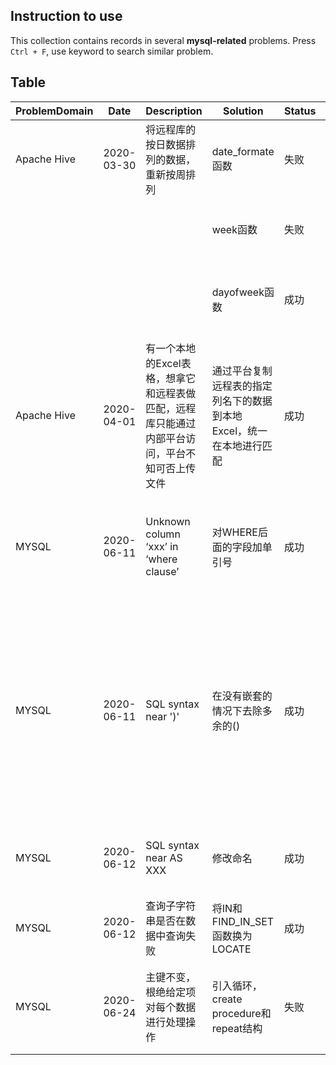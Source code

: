 ## Instruction to use

This collection contains records in several **mysql-related** problems. Press `Ctrl + F`, use keyword to search similar problem.

## Table

ProblemDomain | Date | Description | Solution | Status | Remark
------------ | ------------- | ------------- | ------------- | ------------- | -------------
Apache Hive | 2020-03-30 | 将远程库的按日数据排列的数据，重新按周排列 | date_formate函数 | 失败
  |  |  |  | week函数 | 失败 | week函数和date_formate一年多少周的计算方式不同
  |  |  |  | dayofweek函数 | 成功 | 参考[Apache Hive 内置函数(Builtin Function)列表](https://www.iteblog.com/archives/2032.html)，[存档链接](https://web.archive.org/save/https://www.iteblog.com/archives/2032.html)
Apache Hive | 2020-04-01 | 有一个本地的Excel表格，想拿它和远程表做匹配，远程库只能通过内部平台访问，平台不知可否上传文件 | 通过平台复制远程表的指定列名下的数据到本地Excel，统一在本地进行匹配 | 成功
MYSQL | 2020-06-11 | Unknown column ‘xxx’ in ‘where clause’ | 对WHERE后面的字段加单引号 | 成功 | 任何字段，如果定义的类型是int型的可以不用加引号，但是如果是字符串类型的，必须加单引号
MYSQL | 2020-06-11 | SQL syntax near ')' | 在没有嵌套的情况下去除多余的() | 成功 | 举例：SELECT * FROM \nSELECT A FROM table1和SELECT * FROM (\nSELECT A FROM table1, \nSELECT B FROM table2)，但如果需要传递table则必须加()
MYSQL | 2020-06-12 | SQL syntax near AS XXX | 修改命名 | 成功 | 固有名词(index)和已经赋值的变量名不能再作为alias
MYSQL | 2020-06-12 | 查询子字符串是否在数据中查询失败 | 将IN和FIND_IN_SET函数换为LOCATE | 成功 | 原因未知
MYSQL | 2020-06-24 | 主键不变，根绝给定项对每个数据进行处理操作 | 引入循环，create procedure和repeat结构 | 失败 | 结果不能显示在同一张表中，（可能）在数据库管理平台上无法运行循环指令